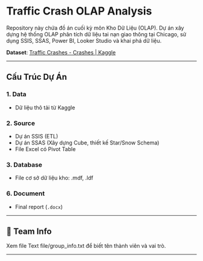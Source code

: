 # Traffic Crash OLAP Analysis
Repository này chứa đồ án cuối kỳ môn Kho Dữ Liệu (OLAP). Dự án xây dựng hệ thống OLAP phân tích dữ liệu tai nạn giao thông tại Chicago, sử dụng SSIS, SSAS, Power BI, Looker Studio và khai phá dữ liệu.

**Dataset**: [Traffic Crashes - Crashes | Kaggle](https://www.kaggle.com/datasets/anoopjohny/traffic-crashes-crashes/data)

---

## Cấu Trúc Dự Án

### 1. Data
- Dữ liệu thô tải từ Kaggle

### 2. Source
- Dự án SSIS (ETL)
- Dự án SSAS (Xây dựng Cube, thiết kế Star/Snow Schema)
- File Excel có Pivot Table

### 3. Database
- File cơ sở dữ liệu kho: .mdf, .ldf
  

### 6. Document
- Final report (`.docx`)

---

## 👥 Team Info

Xem file Text file/group_info.txt để biết tên thành viên và vai trò.

---
